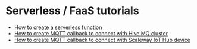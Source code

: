 # Serverless / FaaS tutorials

* [How to create a serverless function](./how_to_create_a_function.md)
* [How to create MQTT callback to connect with Hive MQ cluster](./how_to_create_mqtt_hive_mq.md)
* [How to create MQTT callback to connect with Scaleway IoT Hub device](./how_to_create_mqtt_scaleway.md)
